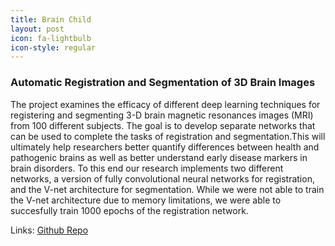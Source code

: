 ```yaml
---
title: Brain Child
layout: post
icon: fa-lightbulb
icon-style: regular
---
```

### Automatic Registration and Segmentation of 3D Brain Images <br/>

The project examines the efficacy of different deep learning techniques for registering and segmenting 3-D brain magnetic resonances images (MRI) from 100 different subjects. The goal is to develop separate networks that can be used to complete the tasks of registration and segmentation.This will ultimately help researchers better quantify differences between health and pathogenic brains as well as better understand early disease markers in brain disorders. To this end our research implements two different networks, a version of fully convolutional neural networks for registration, and the V-net architecture for segmentation. While we were not able to train the V-net architecture due to memory limitations, we were able to succesfully train 1000 epochs of the registration network.

Links: [Github Repo](https://github.com/dsp-uga/brainchild)
